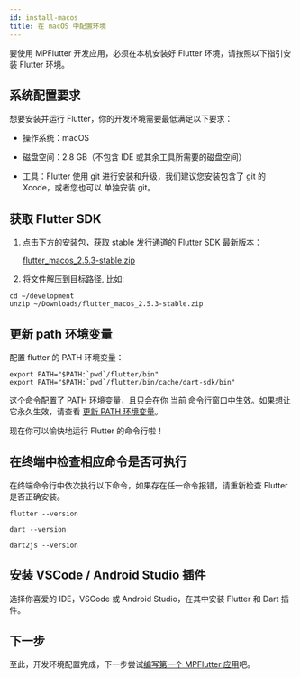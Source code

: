 ```yaml
---
id: install-macos
title: 在 macOS 中配置环境
---
```


要使用 MPFlutter 开发应用，必须在本机安装好 Flutter 环境，请按照以下指引安装 Flutter 环境。

## 系统配置要求

想要安装并运行 Flutter，你的开发环境需要最低满足以下要求：

* 操作系统：macOS

* 磁盘空间：2.8 GB（不包含 IDE 或其余工具所需要的磁盘空间）

* 工具：Flutter 使用 git 进行安装和升级，我们建议您安装包含了 git 的 Xcode，或者您也可以 单独安装 git。

## 获取 Flutter SDK

1. 点击下方的安装包，获取 stable 发行通道的 Flutter SDK 最新版本：

   [flutter_macos_2.5.3-stable.zip](https://storage.flutter-io.cn/flutter_infra_release/releases/stable/macos/flutter_macos_2.5.3-stable.zip)

2. 将文件解压到目标路径, 比如:

```
cd ~/development
unzip ~/Downloads/flutter_macos_2.5.3-stable.zip
```

## 更新 path 环境变量

配置 flutter 的 PATH 环境变量：

```
export PATH="$PATH:`pwd`/flutter/bin"
export PATH="$PATH:`pwd`/flutter/bin/cache/dart-sdk/bin"
```

这个命令配置了 PATH 环境变量，且只会在你 当前 命令行窗口中生效。如果想让它永久生效，请查看 [更新 PATH 环境变量](https://flutter.cn/docs/get-started/install/macos#update-your-path)。

现在你可以愉快地运行 Flutter 的命令行啦！

## 在终端中检查相应命令是否可执行

在终端命令行中依次执行以下命令，如果存在任一命令报错，请重新检查 Flutter 是否正确安装。

`flutter --version`

`dart --version`

`dart2js --version`

## 安装 VSCode / Android Studio 插件

选择你喜爱的 IDE，VSCode 或 Android Studio，在其中安装 Flutter 和 Dart 插件。

## 下一步

至此，开发环境配置完成，下一步尝试[编写第一个 MPFlutter 应用](./first-app)吧。